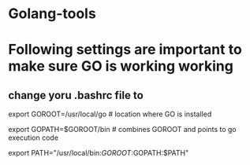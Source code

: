 # Golang-tools
# Following settings are important to make sure GO is working working

## change yoru .bashrc file to 

export GOROOT=/usr/local/go  # location where GO is installed

export GOPATH=$GOROOT/bin    # combines GOROOT and points to go execution code

export PATH="/usr/local/bin:$GOROOT:$GOPATH:$PATH"
